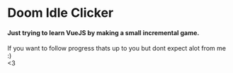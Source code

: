 # Doom Idle Clicker

#### Just trying to learn VueJS by making a small incremental game.
If you want to follow progress thats up to you but dont expect alot from me :) <br>
<3
